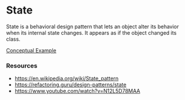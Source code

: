 # State

State is a behavioral design pattern that lets an object alter its behavior when its internal state changes. It appears as if the object changed its class.

[Conceptual Example](examples/conceptual.ts)

### Resources

- https://en.wikipedia.org/wiki/State_pattern
- https://refactoring.guru/design-patterns/state
- https://www.youtube.com/watch?v=N12L5D78MAA

